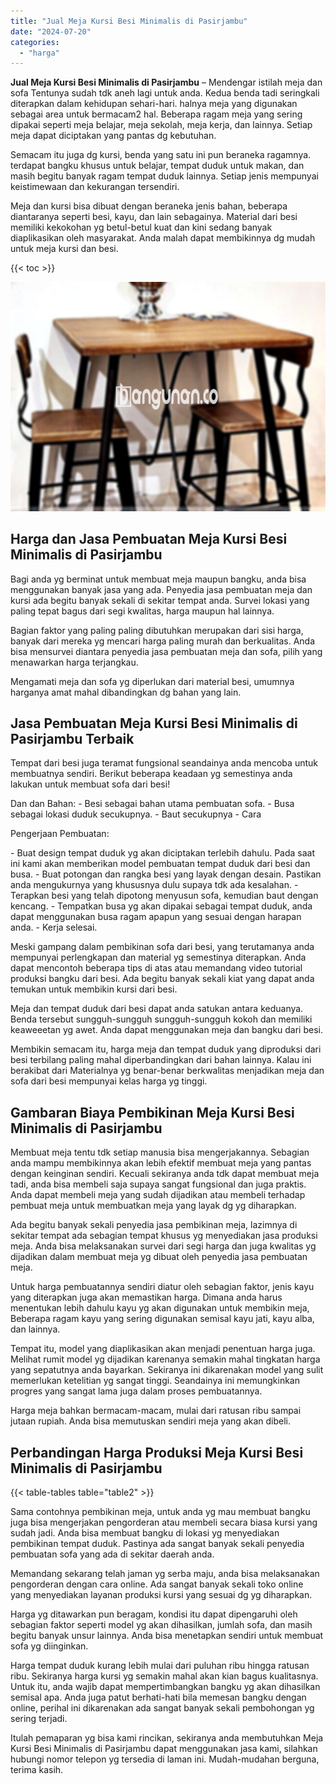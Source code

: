```yaml
---
title: "Jual Meja Kursi Besi Minimalis di Pasirjambu"
date: "2024-07-20"
categories: 
  - "harga"
---
```


**Jual Meja Kursi Besi Minimalis di Pasirjambu** – Mendengar istilah meja dan sofa Tentunya sudah tdk aneh lagi untuk anda. Kedua benda tadi seringkali diterapkan dalam kehidupan sehari-hari. halnya meja yang digunakan sebagai area untuk bermacam2 hal. Beberapa ragam meja yang sering dipakai seperti meja belajar, meja sekolah, meja kerja, dan lainnya. Setiap meja dapat diciptakan yang pantas dg kebutuhan.

Semacam itu juga dg kursi, benda yang satu ini pun beraneka ragamnya. terdapat bangku khusus untuk belajar, tempat duduk untuk makan, dan masih begitu banyak ragam tempat duduk lainnya. Setiap jenis mempunyai keistimewaan dan kekurangan tersendiri.

Meja dan kursi bisa dibuat dengan beraneka jenis bahan, beberapa diantaranya seperti besi, kayu, dan lain sebagainya. Material dari besi memiliki kekokohan yg betul-betul kuat dan kini sedang banyak diaplikasikan oleh masyarakat. Anda malah dapat membikinnya dg mudah untuk meja kursi dan besi.

{{< toc >}}

![Jual Meja Kursi Besi Minimalis di Pasirjambu](/images/jual-meja-besi-murah07.png)

## Harga dan Jasa Pembuatan Meja Kursi Besi Minimalis di Pasirjambu

Bagi anda yg berminat untuk membuat meja maupun bangku, anda bisa menggunakan banyak jasa yang ada. Penyedia jasa pembuatan meja dan kursi ada begitu banyak sekali di sekitar tempat anda. Survei lokasi yang paling tepat bagus dari segi kwalitas, harga maupun hal lainnya.

Bagian faktor yang paling paling dibutuhkan merupakan dari sisi harga, banyak dari mereka yg mencari harga paling murah dan berkualitas. Anda bisa mensurvei diantara penyedia jasa pembuatan meja dan sofa, pilih yang menawarkan harga terjangkau.

Mengamati meja dan sofa yg diperlukan dari material besi, umumnya harganya amat mahal dibandingkan dg bahan yang lain.

## Jasa Pembuatan Meja Kursi Besi Minimalis di Pasirjambu Terbaik

Tempat dari besi juga teramat fungsional seandainya anda mencoba untuk membuatnya sendiri. Berikut beberapa keadaan yg semestinya anda lakukan untuk membuat sofa dari besi!

Dan dan Bahan: - Besi sebagai bahan utama pembuatan sofa. - Busa sebagai lokasi duduk secukupnya. - Baut secukupnya - Cara

Pengerjaan Pembuatan:

\- Buat design tempat duduk yg akan diciptakan terlebih dahulu. Pada saat ini kami akan memberikan model pembuatan tempat duduk dari besi dan busa. - Buat potongan dan rangka besi yang layak dengan desain. Pastikan anda mengukurnya yang khususnya dulu supaya tdk ada kesalahan. - Terapkan besi yang telah dipotong menyusun sofa, kemudian baut dengan kencang. - Tempatkan busa yg akan dipakai sebagai tempat duduk, anda dapat menggunakan busa ragam apapun yang sesuai dengan harapan anda. - Kerja selesai.

Meski gampang dalam pembikinan sofa dari besi, yang terutamanya anda mempunyai perlengkapan dan material yg semestinya diterapkan. Anda dapat mencontoh beberapa tips di atas atau memandang video tutorial produksi bangku dari besi. Ada begitu banyak sekali kiat yang dapat anda temukan untuk membikin kursi dari besi.

Meja dan tempat duduk dari besi dapat anda satukan antara keduanya. Benda tersebut sungguh-sungguh sungguh-sungguh kokoh dan memiliki keaweeetan yg awet. Anda dapat menggunakan meja dan bangku dari besi.

Membikin semacam itu, harga meja dan tempat duduk yang diproduksi dari besi terbilang paling mahal diperbandingkan dari bahan lainnya. Kalau ini berakibat dari Materialnya yg benar-benar berkwalitas menjadikan meja dan sofa dari besi mempunyai kelas harga yg tinggi.

## Gambaran Biaya Pembikinan Meja Kursi Besi Minimalis di Pasirjambu

Membuat meja tentu tdk setiap manusia bisa mengerjakannya. Sebagian anda mampu membikinnya akan lebih efektif membuat meja yang pantas dengan keinginan sendiri. Kecuali sekiranya anda tdk dapat membuat meja tadi, anda bisa membeli saja supaya sangat fungsional dan juga praktis. Anda dapat membeli meja yang sudah dijadikan atau membeli terhadap pembuat meja untuk membuatkan meja yang layak dg yg diharapkan.

Ada begitu banyak sekali penyedia jasa pembikinan meja, lazimnya di sekitar tempat ada sebagian tempat khusus yg menyediakan jasa produksi meja. Anda bisa melaksanakan survei dari segi harga dan juga kwalitas yg dijadikan dalam membuat meja yg dibuat oleh penyedia jasa pembuatan meja.

Untuk harga pembuatannya sendiri diatur oleh sebagian faktor, jenis kayu yang diterapkan juga akan memastikan harga. Dimana anda harus menentukan lebih dahulu kayu yg akan digunakan untuk membikin meja, Beberapa ragam kayu yang sering digunakan semisal kayu jati, kayu alba, dan lainnya.

Tempat itu, model yang diaplikasikan akan menjadi penentuan harga juga. Melihat rumit model yg dijadikan karenanya semakin mahal tingkatan harga yang sepatutnya anda bayarkan. Sekiranya ini dikarenakan model yang sulit memerlukan ketelitian yg sangat tinggi. Seandainya ini memungkinkan progres yang sangat lama juga dalam proses pembuatannya.

Harga meja bahkan bermacam-macam, mulai dari ratusan ribu sampai jutaan rupiah. Anda bisa memutuskan sendiri meja yang akan dibeli.

## Perbandingan Harga Produksi Meja Kursi Besi Minimalis di Pasirjambu

{{< table-tables table="table2" >}}

Sama contohnya pembikinan meja, untuk anda yg mau membuat bangku juga bisa mengerjakan pengorderan atau membeli secara biasa kursi yang sudah jadi. Anda bisa membuat bangku di lokasi yg menyediakan pembikinan tempat duduk. Pastinya ada sangat banyak sekali penyedia pembuatan sofa yang ada di sekitar daerah anda.

Memandang sekarang telah jaman yg serba maju, anda bisa melaksanakan pengorderan dengan cara online. Ada sangat banyak sekali toko online yang menyediakan layanan produksi kursi yang sesuai dg yg diharapkan.

Harga yg ditawarkan pun beragam, kondisi itu dapat dipengaruhi oleh sebagian faktor seperti model yg akan dihasilkan, jumlah sofa, dan masih begitu banyak unsur lainnya. Anda bisa menetapkan sendiri untuk membuat sofa yg diinginkan.

Harga tempat duduk kurang lebih mulai dari puluhan ribu hingga ratusan ribu. Sekiranya harga kursi yg semakin mahal akan kian bagus kualitasnya. Untuk itu, anda wajib dapat mempertimbangkan bangku yg akan dihasilkan semisal apa. Anda juga patut berhati-hati bila memesan bangku dengan online, perihal ini dikarenakan ada sangat banyak sekali pembohongan yg sering terjadi.

Itulah pemaparan yg bisa kami rincikan, sekiranya anda membutuhkan Meja Kursi Besi Minimalis di Pasirjambu dapat menggunakan jasa kami, silahkan hubungi nomor telepon yg tersedia di laman ini. Mudah-mudahan berguna, terima kasih.
